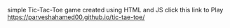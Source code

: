 simple Tic-Tac-Toe game created using HTML and JS click this link to Play https://parveshahamed00.github.io/tic-tae-toe/
